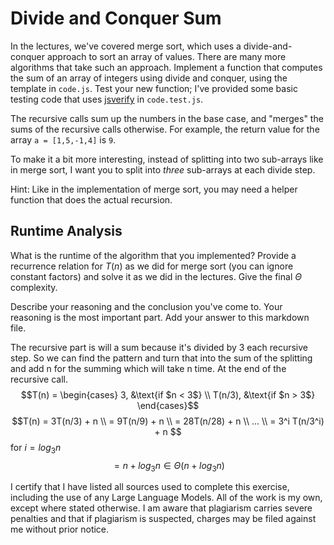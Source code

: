 # Divide and Conquer Sum

In the lectures, we've covered merge sort, which uses a divide-and-conquer
approach to sort an array of values. There are many more algorithms that take
such an approach. Implement a function that computes the sum of an array of
integers using divide and conquer, using the template in `code.js`. Test your
new function; I've provided some basic testing code that uses
[jsverify](https://jsverify.github.io/) in `code.test.js`.

The recursive calls sum up the numbers in the base case, and "merges" the sums
of the recursive calls otherwise. For example, the return value for the array `a
= [1,5,-1,4]` is `9`.

To make it a bit more interesting, instead of splitting into two sub-arrays like
in merge sort, I want you to split into *three* sub-arrays at each divide step.

Hint: Like in the implementation of merge sort, you may need a helper function
that does the actual recursion.

## Runtime Analysis

What is the runtime of the algorithm that you implemented? Provide a recurrence
relation for $T(n)$ as we did for merge sort (you can ignore constant factors)
and solve it as we did in the lectures. Give the final $\Theta$ complexity.

Describe your reasoning and the conclusion you've come to. Your reasoning is the
most important part. Add your answer to this markdown file.

The recursive part is will a sum because it's divided by 3 each recursive step. So we can find the pattern and turn that into the sum of the splitting and add n for the summing which will take n time. At the end of the recursive call.
$$T(n) =
\begin{cases}
    3,  &\text{if $n < 3$} \\
    T(n/3), &\text{if $n > 3$}
\end{cases}$$
$$T(n) = 3T(n/3) + n \\
= 9T(n/9) + n \\
= 28T(n/28) + n \\
... \\
= 3^i T(n/3^i)  + n 
$$
for $i = log_3 n$
$$
= n + log_3 n \in \Theta ( n + log_3 n)
$$

I certify that I have listed all sources used to complete this exercise, including the use of any Large Language Models. All of the work is my own, except where stated otherwise. I am aware that plagiarism carries severe penalties and that if plagiarism is suspected, charges may be filed against me without prior notice.

